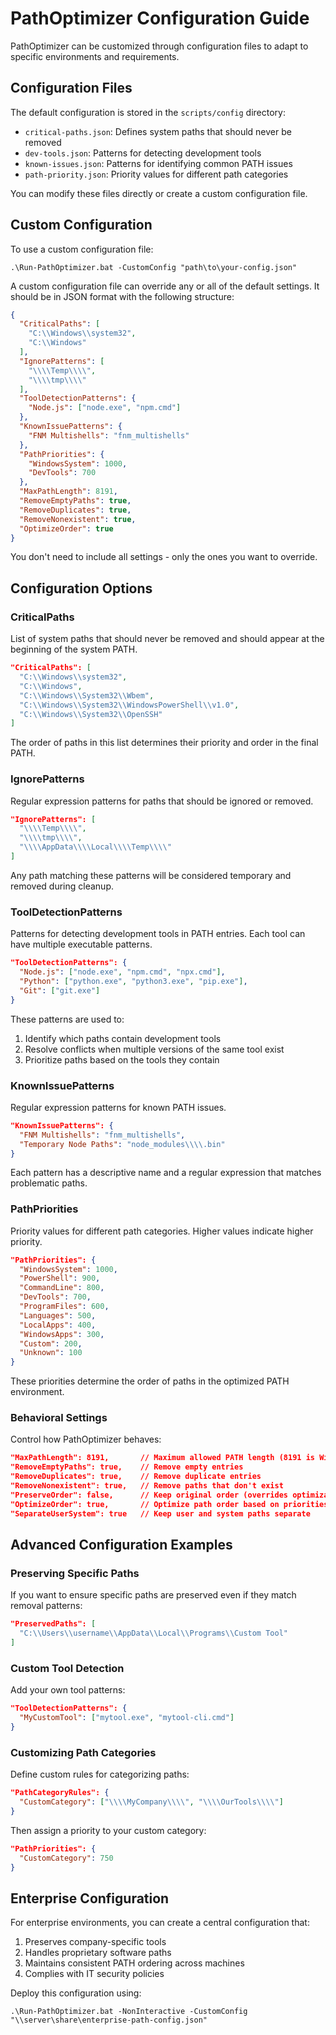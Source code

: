 # PathOptimizer Configuration Guide

PathOptimizer can be customized through configuration files to adapt to specific environments and requirements.

## Configuration Files

The default configuration is stored in the `scripts/config` directory:

- `critical-paths.json`: Defines system paths that should never be removed
- `dev-tools.json`: Patterns for detecting development tools
- `known-issues.json`: Patterns for identifying common PATH issues
- `path-priority.json`: Priority values for different path categories

You can modify these files directly or create a custom configuration file.

## Custom Configuration

To use a custom configuration file:

```
.\Run-PathOptimizer.bat -CustomConfig "path\to\your-config.json"
```

A custom configuration file can override any or all of the default settings. It should be in JSON format with the following structure:

```json
{
  "CriticalPaths": [ 
    "C:\\Windows\\system32",
    "C:\\Windows"
  ],
  "IgnorePatterns": [
    "\\\\Temp\\\\",
    "\\\\tmp\\\\"
  ],
  "ToolDetectionPatterns": {
    "Node.js": ["node.exe", "npm.cmd"]
  },
  "KnownIssuePatterns": {
    "FNM Multishells": "fnm_multishells"
  },
  "PathPriorities": {
    "WindowsSystem": 1000,
    "DevTools": 700
  },
  "MaxPathLength": 8191,
  "RemoveEmptyPaths": true,
  "RemoveDuplicates": true,
  "RemoveNonexistent": true,
  "OptimizeOrder": true
}
```

You don't need to include all settings - only the ones you want to override.

## Configuration Options

### CriticalPaths

List of system paths that should never be removed and should appear at the beginning of the system PATH.

```json
"CriticalPaths": [
  "C:\\Windows\\system32",
  "C:\\Windows",
  "C:\\Windows\\System32\\Wbem",
  "C:\\Windows\\System32\\WindowsPowerShell\\v1.0",
  "C:\\Windows\\System32\\OpenSSH"
]
```

The order of paths in this list determines their priority and order in the final PATH.

### IgnorePatterns

Regular expression patterns for paths that should be ignored or removed.

```json
"IgnorePatterns": [
  "\\\\Temp\\\\",
  "\\\\tmp\\\\",
  "\\\\AppData\\\\Local\\\\Temp\\\\"
]
```

Any path matching these patterns will be considered temporary and removed during cleanup.

### ToolDetectionPatterns

Patterns for detecting development tools in PATH entries. Each tool can have multiple executable patterns.

```json
"ToolDetectionPatterns": {
  "Node.js": ["node.exe", "npm.cmd", "npx.cmd"],
  "Python": ["python.exe", "python3.exe", "pip.exe"],
  "Git": ["git.exe"]
}
```

These patterns are used to:
1. Identify which paths contain development tools
2. Resolve conflicts when multiple versions of the same tool exist
3. Prioritize paths based on the tools they contain

### KnownIssuePatterns

Regular expression patterns for known PATH issues.

```json
"KnownIssuePatterns": {
  "FNM Multishells": "fnm_multishells",
  "Temporary Node Paths": "node_modules\\\\.bin"
}
```

Each pattern has a descriptive name and a regular expression that matches problematic paths.

### PathPriorities

Priority values for different path categories. Higher values indicate higher priority.

```json
"PathPriorities": {
  "WindowsSystem": 1000,
  "PowerShell": 900,
  "CommandLine": 800,
  "DevTools": 700,
  "ProgramFiles": 600,
  "Languages": 500,
  "LocalApps": 400,
  "WindowsApps": 300,
  "Custom": 200,
  "Unknown": 100
}
```

These priorities determine the order of paths in the optimized PATH environment.

### Behavioral Settings

Control how PathOptimizer behaves:

```json
"MaxPathLength": 8191,       // Maximum allowed PATH length (8191 is Windows limit)
"RemoveEmptyPaths": true,    // Remove empty entries
"RemoveDuplicates": true,    // Remove duplicate entries
"RemoveNonexistent": true,   // Remove paths that don't exist
"PreserveOrder": false,      // Keep original order (overrides optimization)
"OptimizeOrder": true,       // Optimize path order based on priorities
"SeparateUserSystem": true   // Keep user and system paths separate
```

## Advanced Configuration Examples

### Preserving Specific Paths

If you want to ensure specific paths are preserved even if they match removal patterns:

```json
"PreservedPaths": [
  "C:\\Users\\username\\AppData\\Local\\Programs\\Custom Tool"
]
```

### Custom Tool Detection

Add your own tool patterns:

```json
"ToolDetectionPatterns": {
  "MyCustomTool": ["mytool.exe", "mytool-cli.cmd"]
}
```

### Customizing Path Categories

Define custom rules for categorizing paths:

```json
"PathCategoryRules": {
  "CustomCategory": ["\\\\MyCompany\\\\", "\\\\OurTools\\\\"]
}
```

Then assign a priority to your custom category:

```json
"PathPriorities": {
  "CustomCategory": 750
}
```

## Enterprise Configuration

For enterprise environments, you can create a central configuration that:

1. Preserves company-specific tools
2. Handles proprietary software paths
3. Maintains consistent PATH ordering across machines
4. Complies with IT security policies

Deploy this configuration using:

```
.\Run-PathOptimizer.bat -NonInteractive -CustomConfig "\\server\share\enterprise-path-config.json"
```
